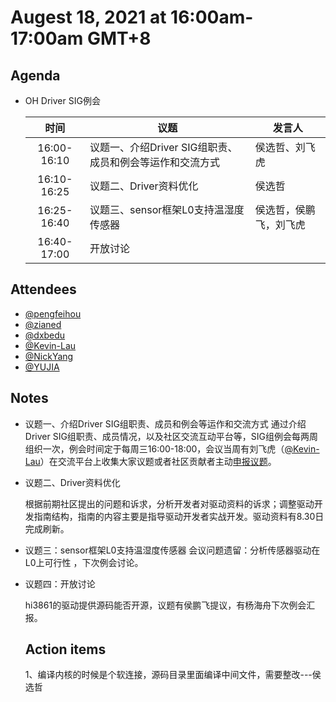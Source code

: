 #  Augest 18, 2021 at 16:00am-17:00am GMT+8

## Agenda

- OH Driver SIG例会[](https://meeting.tencent.com/s/O6GmTrcZcV8a)

  |    时间     | 议题                                                     | 发言人                 |
  | :---------: | -------------------------------------------------------- | ---------------------- |
  | 16:00-16:10 | 议题一、介绍Driver SIG组职责、成员和例会等运作和交流方式 | 侯选哲、刘飞虎         |
  | 16:10-16:25 | 议题二、Driver资料优化                                   | 侯选哲                 |
  | 16:25-16:40 | 议题三、sensor框架L0支持温湿度传感器                     | 侯选哲，侯鹏飞，刘飞虎 |
  | 16:40-17:00 | 开放讨论                                                 |                        |

## Attendees

- [@pengfeihou](https://gitee.com/pengfeihou)
- [@zianed](https://gitee.com/zianed)
- [@dxbedu](https://gitee.com/dxbedu)
- [@Kevin-Lau](https://gitee.com/Kevin-Lau)
- [@NickYang](https://gitee.com/haizhouyang)
- [@YUJIA](https://gitee.com/JasonYuJia)

## Notes

- 议题一、介绍Driver SIG组职责、成员和例会等运作和交流方式
  通过介绍Driver SIG组职责、成员情况，以及社区交流互动平台等，SIG组例会每两周组织一次，例会时间定于每周三16:00-18:00，会议当周有刘飞虎（[@Kevin-Lau](https://gitee.com/Kevin-Lau)）在交流平台上收集大家议题或者社区贡献者主动[申报议题](https://shimo.im/sheets/36GKhpvrXd8TcQHY)。
  
- 议题二、Driver资料优化

  根据前期社区提出的问题和诉求，分析开发者对驱动资料的诉求；调整驱动开发指南结构，指南的内容主要是指导驱动开发者实战开发。驱动资料有8.30日完成刷新。

- 议题三：sensor框架L0支持温湿度传感器
  会议问题遗留：分析传感器驱动在L0上可行性 ，下次例会讨论。
  
- 议题四：开放讨论

  hi3861的驱动提供源码能否开源，议题有侯鹏飞提议，有杨海舟下次例会汇报。

  
  ## Action items

  1、编译内核的时候是个软连接，源码目录里面编译中间文件，需要整改---侯选哲


